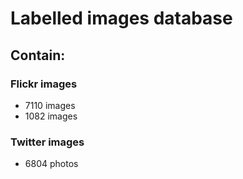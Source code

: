 # Labelled images database

## Contain:

### Flickr images
- 7110 images
- 1082 images
  
### Twitter images 
- 6804 photos

